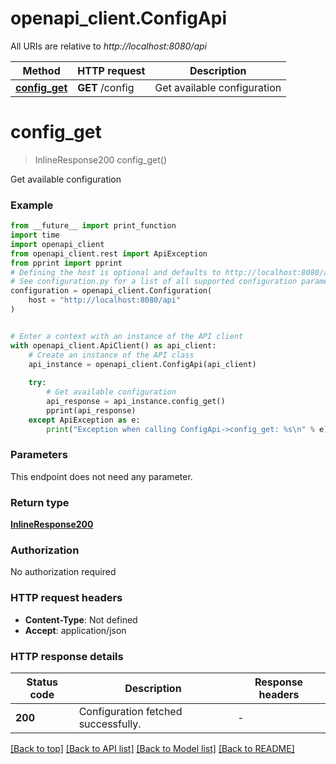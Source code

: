 # openapi_client.ConfigApi

All URIs are relative to *http://localhost:8080/api*

Method | HTTP request | Description
------------- | ------------- | -------------
[**config_get**](ConfigApi.md#config_get) | **GET** /config | Get available configuration


# **config_get**
> InlineResponse200 config_get()

Get available configuration

### Example

```python
from __future__ import print_function
import time
import openapi_client
from openapi_client.rest import ApiException
from pprint import pprint
# Defining the host is optional and defaults to http://localhost:8080/api
# See configuration.py for a list of all supported configuration parameters.
configuration = openapi_client.Configuration(
    host = "http://localhost:8080/api"
)


# Enter a context with an instance of the API client
with openapi_client.ApiClient() as api_client:
    # Create an instance of the API class
    api_instance = openapi_client.ConfigApi(api_client)
    
    try:
        # Get available configuration
        api_response = api_instance.config_get()
        pprint(api_response)
    except ApiException as e:
        print("Exception when calling ConfigApi->config_get: %s\n" % e)
```

### Parameters
This endpoint does not need any parameter.

### Return type

[**InlineResponse200**](InlineResponse200.md)

### Authorization

No authorization required

### HTTP request headers

 - **Content-Type**: Not defined
 - **Accept**: application/json

### HTTP response details
| Status code | Description | Response headers |
|-------------|-------------|------------------|
**200** | Configuration fetched successfully. |  -  |

[[Back to top]](#) [[Back to API list]](../README.md#documentation-for-api-endpoints) [[Back to Model list]](../README.md#documentation-for-models) [[Back to README]](../README.md)

